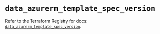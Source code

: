 # `data_azurerm_template_spec_version`

Refer to the Terraform Registry for docs: [`data_azurerm_template_spec_version`](https://registry.terraform.io/providers/hashicorp/azurerm/4.13.0/docs/data-sources/template_spec_version).

